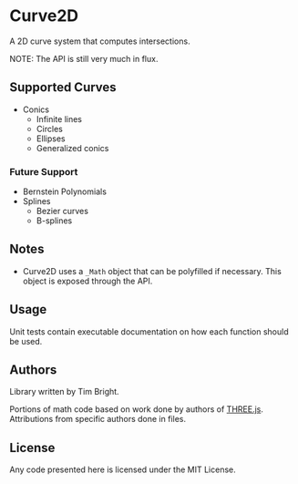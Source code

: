 # Curve2D

A 2D curve system that computes intersections.

NOTE: The API is still very much in flux.

## Supported Curves

  - Conics
    - Infinite lines
    - Circles
    - Ellipses
    - Generalized conics

### Future Support

  - Bernstein Polynomials
  - Splines
    - Bezier curves
    - B-splines

## Notes

  - Curve2D uses a `_Math` object that can be polyfilled if necessary. This object is exposed through the API.

## Usage

Unit tests contain executable documentation on how each function should be used.

## Authors

Library written by Tim Bright.

Portions of math code based on work done by authors of [THREE.js](https://github.com/mrdoob/three.js).
Attributions from specific authors done in files.

## License

Any code presented here is licensed under the MIT License.
